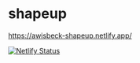 # shapeup

https://awisbeck-shapeup.netlify.app/

[![Netlify Status](https://api.netlify.com/api/v1/badges/0af711c3-e876-48da-9dfe-4cd7327cec88/deploy-status)](https://app.netlify.com/sites/wonderful-darwin-47a021/deploys)
